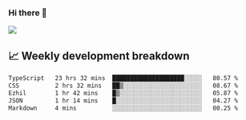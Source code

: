 ### Hi there 👋
<img align="center" src="https://github-readme-stats.vercel.app/api?username=Tumao727&show_icons=true&hide_title=true&theme=dracula" />


## 📈 Weekly development breakdown
<!--START_SECTION:waka-->

```txt
TypeScript   23 hrs 32 mins  ████████████████████░░░░░   80.57 %
CSS          2 hrs 32 mins   ██▒░░░░░░░░░░░░░░░░░░░░░░   08.67 %
Ezhil        1 hr 42 mins    █▒░░░░░░░░░░░░░░░░░░░░░░░   05.87 %
JSON         1 hr 14 mins    █░░░░░░░░░░░░░░░░░░░░░░░░   04.27 %
Markdown     4 mins          ░░░░░░░░░░░░░░░░░░░░░░░░░   00.25 %
```

<!--END_SECTION:waka-->